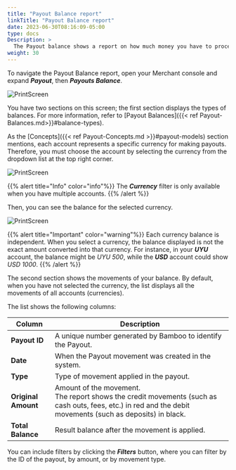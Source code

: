 ```yaml
---
title: "Payout Balance report"
linkTitle: "Payout Balance report"
date: 2023-06-30T08:16:09-05:00
type: docs
Description: >
  The Payout balance shows a report on how much money you have to process Payout transactions. For introductory terms about this feature, refer to [Payout Balances]({{< ref "Payout-Balances.md" >}}).
weight: 30
---
```


To navigate the Payout Balance report, open your Merchant console and expand ***Payout***, then ***Payouts Balance***.

![PrintScreen](/assets/Payouts/Payouts9_en.png)

You have two sections on this screen; the first section displays the types of balances. For more information, refer to [Payout Balances]({{< ref Payout-Balances.md>}}#balance-types).

As the [Concepts]({{< ref  Payout-Concepts.md >}}#payout-models) section mentions, each account represents a specific currency for making payouts. Therefore, you must choose the account by selecting the currency from the dropdown list at the top right corner.

![PrintScreen](/assets/Payouts/Payouts22_en.png)

{{% alert title="Info" color="info"%}}
The _**Currency**_ filter is only available when you have multiple accounts.
{{% /alert %}}

Then, you can see the balance for the selected currency.

![PrintScreen](/assets/Payouts/Payouts10_en.png)

{{% alert title="Important" color="warning"%}}
Each currency balance is independent. When you select a currency, the balance displayed is not the exact amount converted into that currency. For instance, in your _**UYU**_ account, the balance might be _UYU 500_, while the _**USD**_ account could show _USD 1000_.
{{% /alert %}}

The second section shows the movements of your balance. By default, when you have not selected the currency, the list displays all the movements of all accounts (currencies).

The list shows the following columns:

| Column | Description |
|---|---|
| **Payout ID** | A unique number generated by Bamboo to identify the Payout. |
| **Date** | When the Payout movement was created in the system. |
| **Type** | Type of movement applied in the payout. |
| **Original Amount** | Amount of the movement.<br>The report shows the credit movements (such as cash outs, fees, etc.) in red and the debit movements (such as deposits) in black. |
| **Total Balance** | Result balance after the movement is applied. |

You can include filters by clicking the _**Filters**_ button, where you can filter by the ID of the payout, by amount, or by movement type.